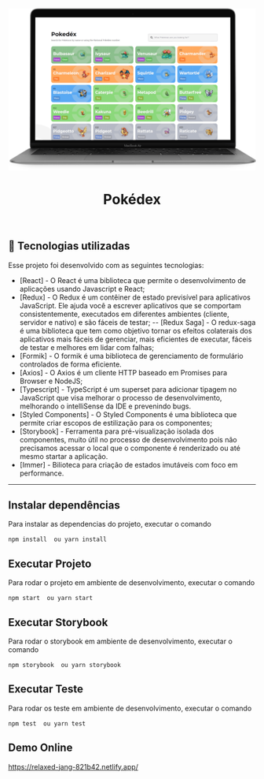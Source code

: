 
<br/>
<h4 align="center">
<img width="600" src="src/assets/img/screen.png" /><br>
</h4>

 <h1 align="center"> Pokédex </h1>


<br>

## :rocket: Tecnologias utilizadas
Esse projeto foi desenvolvido com as seguintes tecnologias:
- [React] - O React é uma biblioteca que permite o desenvolvimento de aplicações usando Javascript e React;
- [Redux] - O Redux é um contêiner de estado previsível para aplicativos JavaScript. Ele ajuda você a escrever aplicativos que se comportam consistentemente, executados em diferentes ambientes (cliente, servidor e nativo) e são fáceis de testar;
-- [Redux Saga] - O redux-saga é uma biblioteca que tem como objetivo tornar os efeitos colaterais dos aplicativos mais fáceis de gerenciar, mais eficientes de executar, fáceis de testar e melhores em lidar com falhas;
- [Formik] - O formik é uma biblioteca de gerenciamento de formulário controlados de forma eficiente.
- [Axios] - O Axios é um cliente HTTP baseado em Promises para Browser e NodeJS;
- [Typescript] - TypeScript é um superset para adicionar tipagem no JavaScript que visa melhorar o processo de desenvolvimento, melhorando o intelliSense da IDE e prevenindo bugs.
- [Styled Components] - O Styled Components é uma biblioteca que permite criar escopos de estilização para os componentes;
- [Storybook] -  Ferramenta para pré-visualização isolada dos componentes, muito útil no processo de desenvolvimento pois não precisamos acessar o local que o componente é renderizado ou até mesmo startar a aplicação.
- [Immer] - Bilioteca para criação de estados imutáveis com foco em performance.

<hr/>

## Instalar dependências

Para instalar as dependencias do projeto,  executar o comando

```
npm install  ou yarn install
```


## Executar Projeto

Para rodar o projeto em ambiente de desenvolvimento, executar o comando

```
npm start  ou yarn start
```

## Executar Storybook

Para rodar o storybook em ambiente de desenvolvimento, executar o comando

```
npm storybook  ou yarn storybook
```

## Executar Teste

Para rodar os teste em ambiente de desenvolvimento, executar o comando

```
npm test  ou yarn test
```


## Demo Online

https://relaxed-jang-821b42.netlify.app/
